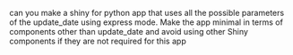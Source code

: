 can you make a shiny for python app that uses all the possible parameters of the update_date using express mode.
Make the app minimal in terms of components other than update_date and avoid using other Shiny components if they are not required for this app
